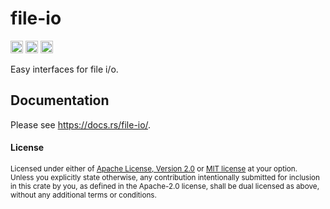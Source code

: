 # file-io

[<img alt="github" src="https://img.shields.io/badge/github-tamaskis/file-io-8da0cb?style=for-the-badge&labelColor=555555&logo=github" height="20">](https://github.com/tamaskis/file-io)
[<img alt="crates.io" src="https://img.shields.io/crates/v/file-io.svg?style=for-the-badge&color=fc8d62&logo=rust" height="20">](https://crates.io/crates/file-io)
[<img alt="docs.rs" src="https://img.shields.io/badge/docs.rs-file-io-66c2a5?style=for-the-badge&labelColor=555555&logo=docs.rs" height="20">](https://docs.rs/file-io)

Easy interfaces for file i/o.

## Documentation

Please see https://docs.rs/file-io/.

#### License

<sup>
Licensed under either of <a href="LICENSE-APACHE">Apache License, Version 2.0</a> or 
<a href="LICENSE-MIT">MIT license</a> at your option.
</sup>

<br>

<sub>
Unless you explicitly state otherwise, any contribution intentionally submitted for inclusion in
this crate by you, as defined in the Apache-2.0 license, shall be dual licensed as above, without
any additional terms or conditions.
</sub>